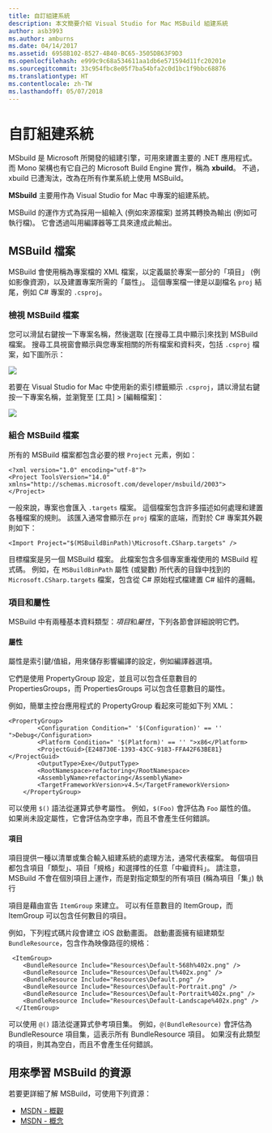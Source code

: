 ```yaml
---
title: 自訂組建系統
description: 本文簡要介紹 Visual Studio for Mac MSBuild 組建系統
author: asb3993
ms.author: amburns
ms.date: 04/14/2017
ms.assetid: 6958B102-8527-4B40-BC65-3505DB63F9D3
ms.openlocfilehash: e999c9c68a534611aa1db6e571594d11fc20201e
ms.sourcegitcommit: 33c954fbc8e05f7ba54bfa2c0d1bc1f9bbc68876
ms.translationtype: HT
ms.contentlocale: zh-TW
ms.lasthandoff: 05/07/2018
---
```

# <a name="customizing-the-build-system"></a>自訂組建系統

MSbuild 是 Microsoft 所開發的組建引擎，可用來建置主要的 .NET 應用程式。 而 Mono 架構也有它自己的 Microsoft Build Engine 實作，稱為 **xbuild**。 不過，xbuild 已遭淘汰，改為在所有作業系統上使用 MSBuild。

**MSbuild** 主要用作為 Visual Studio for Mac 中專案的組建系統。 

MSBuild 的運作方式為採用一組輸入 (例如來源檔案) 並將其轉換為輸出 (例如可執行檔)。 它會透過叫用編譯器等工具來達成此輸出。 


## <a name="msbuild-file"></a>MSBuild 檔案

MSBuild 會使用稱為專案檔的 XML 檔案，以定義屬於專案一部分的「項目」 (例如影像資源)，以及建置專案所需的「屬性」。 這個專案檔一律是以副檔名 `proj` 結尾，例如 C# 專案的 `.csproj`。 

### <a name="viewing-the-msbuild-file"></a>檢視 MSBuild 檔案

您可以滑鼠右鍵按一下專案名稱，然後選取 [在搜尋工具中顯示]來找到 MSBuild 檔案。 搜尋工具視窗會顯示與您專案相關的所有檔案和資料夾，包括 `.csproj` 檔案，如下圖所示：

![](media/customizing-build-system-image1.png)

若要在 Visual Studio for Mac 中使用新的索引標籤顯示 `.csproj`，請以滑鼠右鍵按一下專案名稱，並瀏覽至 [工具] > [編輯檔案]：

![](media/customizing-build-system-image2.png)

### <a name="composition-of-the-msbuild-file"></a>組合 MSBuild 檔案

所有的 MSBuild 檔案都包含必要的根 `Project` 元素，例如：

```
<?xml version="1.0" encoding="utf-8"?>
<Project ToolsVersion="14.0" xmlns="http://schemas.microsoft.com/developer/msbuild/2003">
</Project>
```

一般來說，專案也會匯入 `.targets` 檔案。 這個檔案包含許多描述如何處理和建置各種檔案的規則。 該匯入通常會顯示在 `proj` 檔案的底端，而對於 C# 專案其外觀則如下：

```
<Import Project="$(MSBuildBinPath)\Microsoft.CSharp.targets" />
```

目標檔案是另一個 MSBuild 檔案。 此檔案包含多個專案重複使用的 MSBuild 程式碼。 例如，在 `MSBuildBinPath` 屬性 (或變數) 所代表的目錄中找到的 `Microsoft.CSharp.targets` 檔案，包含從 C# 原始程式檔建置 C# 組件的邏輯。

### <a name="items-and-properties"></a>項目和屬性

MSBuild 中有兩種基本資料類型：*項目*和*屬性*，下列各節會詳細說明它們。

#### <a name="properties"></a>屬性

屬性是索引鍵/值組，用來儲存影響編譯的設定，例如編譯器選項。

它們是使用 PropertyGroup 設定，並且可以包含任意數目的 PropertiesGroups，而 PropertiesGroups 可以包含任意數目的屬性。 

例如，簡單主控台應用程式的 PropertyGroup 看起來可能如下列 XML：

```
<PropertyGroup>
        <Configuration Condition=" '$(Configuration)' == '' ">Debug</Configuration>
        <Platform Condition=" '$(Platform)' == '' ">x86</Platform>
        <ProjectGuid>{E248730E-1393-43CC-9183-FFA42F63BE81}</ProjectGuid>
        <OutputType>Exe</OutputType>
        <RootNamespace>refactoring</RootNamespace>
        <AssemblyName>refactoring</AssemblyName>
        <TargetFrameworkVersion>v4.5</TargetFrameworkVersion>
    </PropertyGroup>
```

可以使用 `$()` 語法從運算式參考屬性。 例如，`$(Foo)` 會評估為 `Foo` 屬性的值。 如果尚未設定屬性，它會評估為空字串，而且不會產生任何錯誤。

#### <a name="items"></a>項目

項目提供一種以清單或集合輸入組建系統的處理方法，通常代表檔案。 每個項目都包含項目「類型」、項目「規格」和選擇性的任意「中繼資料」。 請注意，MSBuild 不會在個別項目上運作，而是對指定類型的所有項目 (稱為項目「集」) 執行

項目是藉由宣告 `ItemGroup` 來建立。 可以有任意數目的 ItemGroup，而 ItemGroup 可以包含任何數目的項目。 

例如，下列程式碼片段會建立 iOS 啟動畫面。 啟動畫面擁有組建類型 `BundleResource`，包含作為映像路徑的規格：

```
 <ItemGroup>
    <BundleResource Include="Resources\Default-568h%402x.png" />
    <BundleResource Include="Resources\Default%402x.png" />
    <BundleResource Include="Resources\Default.png" />
    <BundleResource Include="Resources\Default-Portrait.png" />
    <BundleResource Include="Resources\Default-Portrait%402x.png" />
    <BundleResource Include="Resources\Default-Landscape%402x.png" />
  </ItemGroup>
 ```
 
 可以使用 `@()` 語法從運算式參考項目集。 例如，`@(BundleResource)` 會評估為 BundleResource 項目集，這表示所有 BundleResource 項目。 如果沒有此類型的項目，則其為空白，而且不會產生任何錯誤。

## <a name="resources-for-learning-msbuild"></a>用來學習 MSBuild 的資源

若要更詳細了解 MSBuild，可使用下列資源：

* [MSDN - 概觀](https://msdn.microsoft.com/library/dd393574.aspx)
* [MSDN - 概念](https://msdn.microsoft.com/library/dd637714.aspx)


